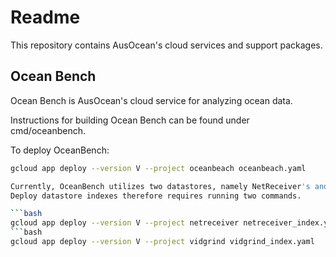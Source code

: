 # Readme

This repository contains AusOcean's cloud services and support packages.

## Ocean Bench

Ocean Bench is AusOcean's cloud service for analyzing ocean data.

Instructions for building Ocean Bench can be found under cmd/oceanbench.

To deploy OceanBench:

```bash
gcloud app deploy --version V --project oceanbeach oceanbeach.yaml

Currently, OceanBench utilizes two datastores, namely NetReceiver's and VidGrind's.
Deploy datastore indexes therefore requires running two commands.

```bash
gcloud app deploy --version V --project netreceiver netreceiver_index.yaml
```bash
gcloud app deploy --version V --project vidgrind vidgrind_index.yaml

